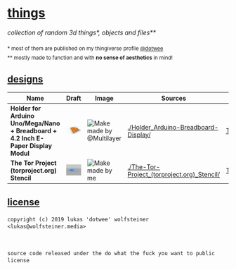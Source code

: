# [things](https://www.thingiverse.com/dotwee)

_collection of random 3d things*, objects and files**_

<sub>* most of them are published on my thingiverse profile [@dotwee](https://www.thingiverse.com/dotwee)</sub>
</br>
<sub>** mostly made to function and with **no sense of aesthetics** in mind!</sub>

## [designs](https://www.thingiverse.com/dotwee/designs)

| Name | Draft | Image | Sources | Links |
|------|--------|--------|---------|-------|
| **Holder for Arduino Uno/Mega/Nano + Breadboard + 4.2 Inch E-Paper Display Modul** | ![Draft](./Holder_Arduino-Breadboard-Display/Holder_Arduino-Breadboard-Display.png) | ![Make made by @Multilayer](https://cdn.thingiverse.com/assets/33/56/b8/d2/fd/IMG_0198.JPG) | [./Holder_Arduino-Breadboard-Display/](./Holder_Arduino-Breadboard-Display/README.md) | [Thingiverse](https://www.thingiverse.com/thing:3826259) |
| **The Tor Project (torproject.org) Stencil** | ![Draft](./The-Tor-Project_(torproject.org)_Stencil/Draft-v2.png) | ![Make made by me](https://cdn.thingiverse.com/assets/d8/24/76/6d/53/IMG_1025.jpg) | [./The-Tor-Project_(torproject.org)_Stencil/](./The-Tor-Project_(torproject.org)_Stencil/README.md) | [Thingiverse](https://www.thingiverse.com/thing:4340110) |

## [license](./LICENSE)

    copyright (c) 2019 lukas 'dotwee' wolfsteiner <lukas@wolfsteiner.media>

<br />

    source code released under the do what the fuck you want to public license
